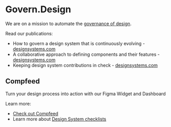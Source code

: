 # Govern.Design
We are on a mission to automate the [governance of design](https://govern.design).

Read our publications:
- How to govern a design system that is continuously evolving - [designsystems.com](https://www.designsystems.com/how-to-govern-a-design-system/)
- A collaborative approach to defining components and their features - [designsystems.com](https://www.designsystems.com/a-collaborative-approach-to-defining-components-and-their-features/)
- Keeping design system contributions in check - [designsystems.com](https://www.designsystems.com/keeping-design-system-contributions-in-check/)

## Compfeed

Turn your design process into action with our Figma Widget and Dashboard

Learn more:
- [Check out Compfeed](https://compfeed.com)
- Learn more about [Design System checklists](https://www.designsystems.com/keeping-design-system-contributions-in-check/)

